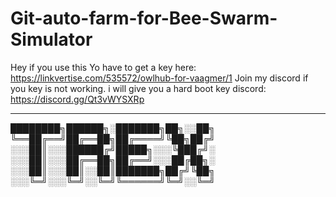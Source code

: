 # Git-auto-farm-for-Bee-Swarm-Simulator
Hey if you use this Yo have to get a key
here: https://linkvertise.com/535572/owlhub-for-vaagmer/1
Join my discord if you key is  not working. i will give you a hard boot key
discord: https://discord.gg/Qt3vWYSXRp


---------------------------------------------------------------------------------




████████╗██████╗░███████╗██╗░░██╗
╚══██╔══╝██╔══██╗██╔════╝╚██╗██╔╝
░░░██║░░░██████╔╝█████╗░░░╚███╔╝░
░░░██║░░░██╔══██╗██╔══╝░░░██╔██╗░
░░░██║░░░██║░░██║███████╗██╔╝╚██╗
░░░╚═╝░░░╚═╝░░╚═╝╚══════╝╚═╝░░╚═╝
